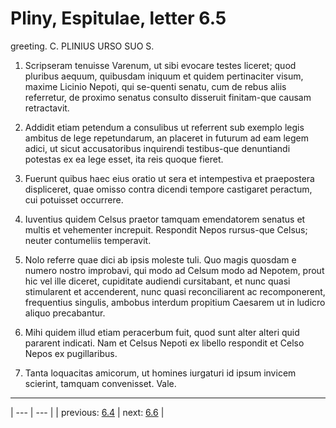 # Pliny, Espitulae, letter 6.5

greeting. C. PLINIUS URSO SUO S.



1. Scripseram tenuisse Varenum, ut sibi evocare testes liceret; quod pluribus aequum, quibusdam iniquum et quidem pertinaciter visum, maxime Licinio Nepoti, qui se-quenti senatu, cum de rebus aliis referretur, de proximo senatus consulto disseruit finitam-que causam retractavit.



2. Addidit etiam petendum a consulibus ut referrent sub exemplo legis ambitus de lege repetundarum, an placeret in futurum ad eam legem adici, ut sicut accusatoribus inquirendi testibus-que denuntiandi potestas ex ea lege esset, ita reis quoque fieret.



3. Fuerunt quibus haec eius oratio ut sera et intempestiva et praepostera displiceret, quae omisso contra dicendi tempore castigaret peractum, cui potuisset occurrere.



4. Iuventius quidem Celsus praetor tamquam emendatorem senatus et multis et vehementer increpuit. Respondit Nepos rursus-que Celsus; neuter contumeliis temperavit.



5. Nolo referre quae dici ab ipsis moleste tuli. Quo magis quosdam e numero nostro improbavi, qui modo ad Celsum modo ad Nepotem, prout hic vel ille diceret, cupiditate audiendi cursitabant, et nunc quasi stimularent et accenderent, nunc quasi reconciliarent ac recomponerent, frequentius singulis, ambobus interdum propitium Caesarem ut in ludicro aliquo precabantur.



6. Mihi quidem illud etiam peracerbum fuit, quod sunt alter alteri quid pararent indicati. Nam et Celsus Nepoti ex libello respondit et Celso Nepos ex pugillaribus.



7. Tanta loquacitas amicorum, ut homines iurgaturi id ipsum invicem scierint, tamquam convenisset. Vale.



---

| --- | --- |
| previous: [6.4](../6.4/) | next: [6.6](../6.6/) |